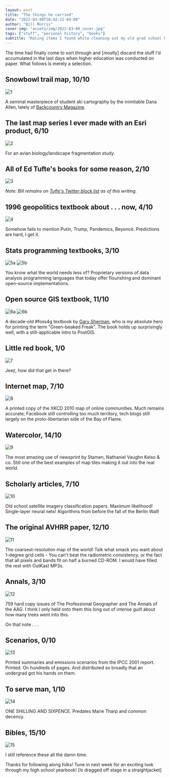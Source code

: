 ```yaml
---
layout: post
title: "The things he carried"
date: "2022-03-09T20:42:22-04:00"
author: "Bill Morris"
cover-img: "assets/img/2022-03-09_cover.jpg"
tags: ["stuff", "personal history", "books"]
subtitle: "Rating items I found while cleaning out my old grad school hoard"
---
```


The time had finally come to sort through and [mostly] discard the stuff I'd accumulated in the last days when higher education was conducted on paper. What follows is merely a selection.

## Snowbowl trail map, 10/10

![1](/shoals/assets/img/2022-03-09_1.jpg)

A seminal masterpiece of student ski cartography by the inimitable Dana Allen, lately of [Backcountry Magazine](https://backcountrymagazine.com/gear/testers-choice-dana-allens-picks/).

## The last map series I ever made with an Esri product, 6/10

![2](/shoals/assets/img/2022-03-09_2.jpg)

For an avian biology/landscape fragmentation study.

## All of Ed Tufte's books for some reason, 2/10

![3](/shoals/assets/img/2022-03-09_3.jpg)

_Note: Bill remains on [Tufte's Twitter block list](https://twitter.com/i/lists/186333465) as of this writing._

## 1996 geopolitics textbook about . . . now, 4/10

![4](/shoals/assets/img/2022-03-09_4.jpg)

Somehow fails to mention Putin, Trump, Pandemics, Beyoncé. Predictions are hard, I get it.

## Stats programming textbooks, 3/10

![5a](/shoals/assets/img/2022-03-09_5a.jpg)
![5b](/shoals/assets/img/2022-03-09_5b.jpg)

You know what the world needs less of? Proprietary versions of data analysis programming languages that today offer flourishing and dominant open-source implementations. 

## Open source GIS textbook, 11/10

![6a](/shoals/assets/img/2022-03-09_6a.jpg)
![6b](/shoals/assets/img/2022-03-09_6b.jpg)

A decade-old #foss4g textbook by [Gary Sherman](https://spatialgalaxy.net/), who is my absolute hero for printing the term "Green-beaked Freak". The book holds up surprisingly well, with a still-applicable intro to PostGIS.

## Little red book, 1/0

![7](/shoals/assets/img/2022-03-09_7.jpg)

Jeez, how did that get in there?

## Internet map, 7/10

![8](/shoals/assets/img/2022-03-09_8.jpg)

A printed copy of the XKCD 2010 map of online communities. Much remains accurate; Facebook still controlling too much territory, tech blogs still largely on the proto-libertarian side of the Bay of Flame.

## Watercolor, 14/10

![9](/shoals/assets/img/2022-03-09_9.jpg)

The most amazing use of newsprint by Stamen, Nathaniel Vaughn Kelso & co. Still one of the best examples of map tiles making it out into the real world.

## Scholarly articles, 7/10

![10](/shoals/assets/img/2022-03-09_10.jpg)

Old school satellite imagery classification papers. Maximum likelihood! Single-layer neural nets! Algorithms from before the fall of the Berlin Wall! 

## The original AVHRR paper, 12/10

![11](/shoals/assets/img/2022-03-09_11.jpg)

The coarsest-resolution map of the world! Talk what smack you want about 1-degree grid cells - You can't beat the radiometric consistency, or the fact that all pixels and bands fit on half a burned CD-ROM. I would have filled the rest with OutKast MP3s.

## Annals, 3/10

![12](/shoals/assets/img/2022-03-09_12.jpg)

759 hard copy issues of The Professional Geographer and The Annals of the AAG. I think I only held onto them this long out of intense guilt about how many trees went into this.

On that note . . .

## Scenarios, 0/10

![13](/shoals/assets/img/2022-03-09_13.jpg)

Printed summaries and emissions scenarios from the IPCC 2001 report. Printed. On hundreds of pages. And distributed so broadly that an undergrad got his hands on them.

## To serve man, 1/10

![14](/shoals/assets/img/2022-03-09_14.jpg)

ONE SHILLING AND SIXPENCE. Predates Marie Tharp and common decency.

## Bibles, 15/10

![15](/shoals/assets/img/2022-03-09_15.jpg)

I still reference these all the damn time. 

Thanks for following along folks! Tune in next week for an exciting look through my high school yearbook! [Is dragged off stage in a straightjacket]